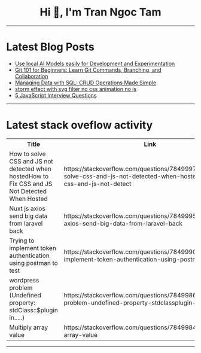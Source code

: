 <h1 align="center">Hi 👋, I'm Tran Ngoc Tam</h1>

---

# Latest Blog Posts 
<!-- BLOG-POST-LIST:START -->
- [Use local AI Models easily for Development and Experimentation](https://dev.to/myfear/use-local-ai-models-easily-for-development-and-experimentation-4leg)
- [Git 101 for Beginners: Learn Git Commands, Branching, and Collaboration](https://dev.to/grover_sumrit/git-101-for-beginners-learn-git-commands-branching-and-collaboration-2cdp)
- [Managing Data with SQL: CRUD Operations Made Simple](https://dev.to/tinapyp/managing-data-with-sql-crud-operations-made-simple-18l1)
- [storm effect with svg filter no css animation no js](https://dev.to/tidycoder/storm-effect-with-svg-filter-no-css-animation-no-js-1koa)
- [5 JavaScript Interview Questions](https://dev.to/shehzadhussain/5-javascript-interview-questions-4474)
<!-- BLOG-POST-LIST:END -->

---

# Latest stack oveflow activity
<table>
  <tr><th>Title</th><th>Link</th></tr>
  <!-- STACKOVERFLOW:START --><tr><td>How to solve CSS and JS not detected when hostedHow to Fix CSS and JS Not Detected When Hosted</td><td>https://stackoverflow.com/questions/78499972/how-to-solve-css-and-js-not-detected-when-hostedhow-to-fix-css-and-js-not-detect</td></tr><tr><td>Nuxt js axios send big data from laravel back</td><td>https://stackoverflow.com/questions/78499951/nuxt-js-axios-send-big-data-from-laravel-back</td></tr><tr><td>Trying to implement token authentication using postman to test</td><td>https://stackoverflow.com/questions/78499909/trying-to-implement-token-authentication-using-postman-to-test</td></tr><tr><td>wordpress problem &lpar;Undefined property: stdClass::$plugin in.....&rpar;</td><td>https://stackoverflow.com/questions/78499868/wordpress-problem-undefined-property-stdclassplugin-in</td></tr><tr><td>Multiply array value</td><td>https://stackoverflow.com/questions/78499844/multiply-array-value</td></tr><!-- STACKOVERFLOW:END -->
</table>

---


